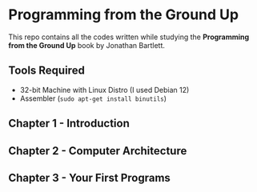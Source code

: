# Programming from the Ground Up

This repo contains all the codes written while studying the **Programming from the Ground Up** book  by Jonathan Bartlett.

## Tools Required
* 32-bit Machine with Linux Distro (I used Debian 12)
* Assembler (`sudo apt-get install binutils`)

## Chapter 1 - Introduction
## Chapter 2 - Computer Architecture
## Chapter 3 - Your First Programs



